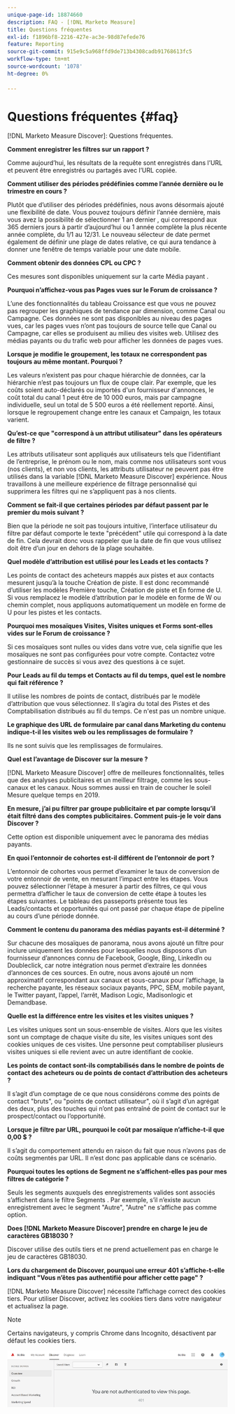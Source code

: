 ```yaml
---
unique-page-id: 18874660
description: FAQ - [!DNL Marketo Measure]
title: Questions fréquentes
exl-id: f1896bf8-2216-427e-ac3e-98d87efede76
feature: Reporting
source-git-commit: 915e9c5a968ffd9de713b4308cadb91768613fc5
workflow-type: tm+mt
source-wordcount: '1078'
ht-degree: 0%

---
```


# Questions fréquentes {#faq}

[!DNL Marketo Measure Discover]: Questions fréquentes.

**Comment enregistrer les filtres sur un rapport ?**

Comme aujourd’hui, les résultats de la requête sont enregistrés dans l’URL et peuvent être enregistrés ou partagés avec l’URL copiée.

**Comment utiliser des périodes prédéfinies comme l’année dernière ou le trimestre en cours ?**

Plutôt que d’utiliser des périodes prédéfinies, nous avons désormais ajouté une flexibilité de date. Vous pouvez toujours définir l’année dernière, mais vous avez la possibilité de sélectionner 1 an dernier , qui correspond aux 365 derniers jours à partir d’aujourd’hui ou 1 année complète la plus récente année complète, du 1/1 au 12/31. Le nouveau sélecteur de date permet également de définir une plage de dates relative, ce qui aura tendance à donner une fenêtre de temps variable pour une date mobile.

**Comment obtenir des données CPL ou CPC ?**

Ces mesures sont disponibles uniquement sur la carte Média payant .

**Pourquoi n’affichez-vous pas Pages vues sur le Forum de croissance ?**

L’une des fonctionnalités du tableau Croissance est que vous ne pouvez pas regrouper les graphiques de tendance par dimension, comme Canal ou Campagne. Ces données ne sont pas disponibles au niveau des pages vues, car les pages vues n’ont pas toujours de source telle que Canal ou Campagne, car elles se produisent au milieu des visites web. Utilisez des médias payants ou du trafic web pour afficher les données de pages vues.

**Lorsque je modifie le groupement, les totaux ne correspondent pas toujours au même montant. Pourquoi ?**

Les valeurs n’existent pas pour chaque hiérarchie de données, car la hiérarchie n’est pas toujours un flux de coupe clair. Par exemple, que les coûts soient auto-déclarés ou importés d&#39;un fournisseur d&#39;annonces, le coût total du canal 1 peut être de 10 000 euros, mais par campagne individuelle, seul un total de 5 500 euros a été réellement reporté. Ainsi, lorsque le regroupement change entre les canaux et Campaign, les totaux varient.

**Qu’est-ce que &quot;correspond à un attribut utilisateur&quot; dans les opérateurs de filtre ?**

Les attributs utilisateur sont appliqués aux utilisateurs tels que l’identifiant de l’entreprise, le prénom ou le nom, mais comme nos utilisateurs sont vous (nos clients), et non vos clients, les attributs utilisateur ne peuvent pas être utilisés dans la variable [!DNL Marketo Measure Discover] expérience. Nous travaillons à une meilleure expérience de filtrage personnalisé qui supprimera les filtres qui ne s’appliquent pas à nos clients.

**Comment se fait-il que certaines périodes par défaut passent par le premier du mois suivant ?**

Bien que la période ne soit pas toujours intuitive, l’interface utilisateur du filtre par défaut comporte le texte &quot;précédent&quot; utile qui correspond à la date de fin. Cela devrait donc vous rappeler que la date de fin que vous utilisez doit être d’un jour en dehors de la plage souhaitée.

**Quel modèle d’attribution est utilisé pour les Leads et les contacts ?**

Les points de contact des acheteurs mappés aux pistes et aux contacts mesurent jusqu’à la touche Création de piste. Il est donc recommandé d’utiliser les modèles Première touche, Création de piste et En forme de U. Si vous remplacez le modèle d’attribution par le modèle en forme de W ou chemin complet, nous appliquons automatiquement un modèle en forme de U pour les pistes et les contacts.

**Pourquoi mes mosaïques Visites, Visites uniques et Forms sont-elles vides sur le Forum de croissance ?**

Si ces mosaïques sont nulles ou vides dans votre vue, cela signifie que les mosaïques ne sont pas configurées pour votre compte. Contactez votre gestionnaire de succès si vous avez des questions à ce sujet.

**Pour Leads au fil du temps et Contacts au fil du temps, quel est le nombre qui fait référence ?**

Il utilise les nombres de points de contact, distribués par le modèle d’attribution que vous sélectionnez. Il s’agira du total des Pistes et des Comptabilisation distribués au fil du temps. Ce n&#39;est pas un nombre unique.

**Le graphique des URL de formulaire par canal dans Marketing du contenu indique-t-il les visites web ou les remplissages de formulaire ?**

Ils ne sont suivis que les remplissages de formulaires.

**Quel est l’avantage de Discover sur la mesure ?**

[!DNL Marketo Measure Discover] offre de meilleures fonctionnalités, telles que des analyses publicitaires et un meilleur filtrage, comme les sous-canaux et les canaux. Nous sommes aussi en train de coucher le soleil Mesure quelque temps en 2019.

**En mesure, j’ai pu filtrer par groupe publicitaire et par compte lorsqu’il était filtré dans des comptes publicitaires. Comment puis-je le voir dans Discover ?**

Cette option est disponible uniquement avec le panorama des médias payants.

**En quoi l’entonnoir de cohortes est-il différent de l’entonnoir de port ?**

L’entonnoir de cohortes vous permet d’examiner le taux de conversion de votre entonnoir de vente, en mesurant l’impact entre les étapes. Vous pouvez sélectionner l’étape à mesurer à partir des filtres, ce qui vous permettra d’afficher le taux de conversion de cette étape à toutes les étapes suivantes. Le tableau des passeports présente tous les Leads/contacts et opportunités qui ont passé par chaque étape de pipeline au cours d’une période donnée.

**Comment le contenu du panorama des médias payants est-il déterminé ?**

Sur chacune des mosaïques de panorama, nous avons ajouté un filtre pour inclure uniquement les données pour lesquelles nous disposons d’un fournisseur d’annonces connu de Facebook, Google, Bing, LinkedIn ou Doubleclick, car notre intégration nous permet d’extraire les données d’annonces de ces sources. En outre, nous avons ajouté un nom approximatif correspondant aux canaux et sous-canaux pour l’affichage, la recherche payante, les réseaux sociaux payants, PPC, SEM, mobile payant, le Twitter payant, l’appel, l’arrêt, Madison Logic, Madisonlogic et Demandbase.

**Quelle est la différence entre les visites et les visites uniques ?**

Les visites uniques sont un sous-ensemble de visites. Alors que les visites sont un comptage de chaque visite du site, les visites uniques sont des cookies uniques de ces visites. Une personne peut comptabiliser plusieurs visites uniques si elle revient avec un autre identifiant de cookie.

**Les points de contact sont-ils comptabilisés dans le nombre de points de contact des acheteurs ou de points de contact d’attribution des acheteurs ?**

Il s’agit d’un comptage de ce que nous considérons comme des points de contact &quot;bruts&quot;, ou &quot;points de contact utilisateur&quot;, où il s’agit d’un agrégat des deux, plus des touches qui n’ont pas entraîné de point de contact sur le prospect/contact ou l’opportunité.

**Lorsque je filtre par URL, pourquoi le coût par mosaïque n’affiche-t-il que 0,00 $ ?**

Il s’agit du comportement attendu en raison du fait que nous n’avons pas de coûts segmentés par URL. Il n’est donc pas applicable dans ce scénario.

**Pourquoi toutes les options de Segment ne s’affichent-elles pas pour mes filtres de catégorie ?**

Seuls les segments auxquels des enregistrements valides sont associés s’affichent dans le filtre Segments . Par exemple, s’il n’existe aucun enregistrement avec le segment &quot;Autre&quot;, &quot;Autre&quot; ne s’affiche pas comme option.

**Does [!DNL Marketo Measure Discover] prendre en charge le jeu de caractères GB18030 ?**

Discover utilise des outils tiers et ne prend actuellement pas en charge le jeu de caractères GB18030.

**Lors du chargement de Discover, pourquoi une erreur 401 s’affiche-t-elle indiquant &quot;Vous n’êtes pas authentifié pour afficher cette page&quot; ?**

[!DNL Marketo Measure Discover] nécessite l’affichage correct des cookies tiers. Pour utiliser Discover, activez les cookies tiers dans votre navigateur et actualisez la page.

>[!NOTE]
>
>Certains navigateurs, y compris Chrome dans Incognito, désactivent par défaut les cookies tiers.

![](assets/faq-1.png)